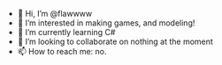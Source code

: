 - 👋 Hi, I’m @flawwww
- 👀 I’m interested in making games, and modeling!
- 🌱 I’m currently learning C#
- 💞️ I’m looking to collaborate on nothing at the moment
- 📫 How to reach me: no.
